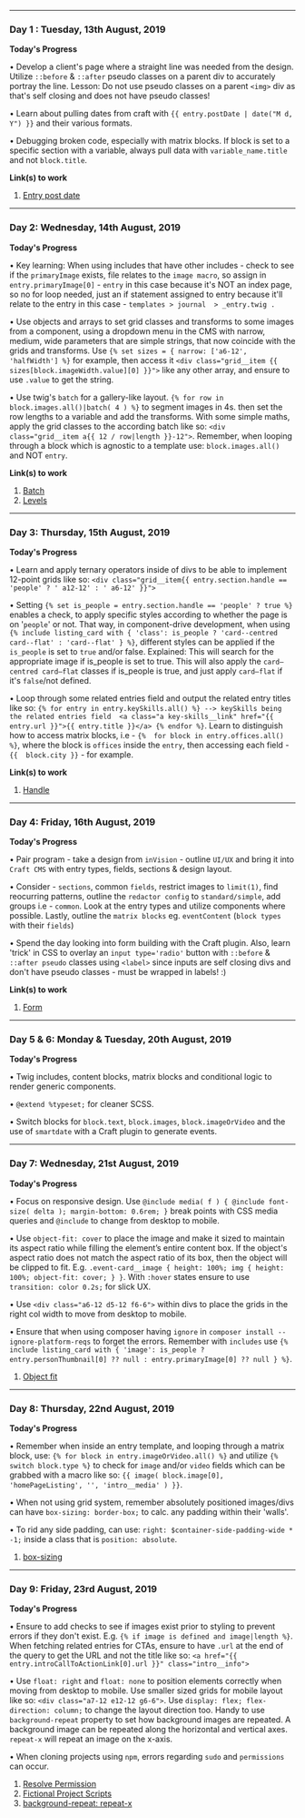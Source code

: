 -----

### Day 1 : Tuesday, 13th August, 2019

**Today's Progress**

• Develop a client's page where a straight line was needed from the design. Utilize `::before` & `::after` pseudo classes on a parent div to accurately portray the line. Lesson: Do not use pseudo classes on a parent `<img>` div as that's self closing and does not have pseudo classes!

• Learn about pulling dates from craft with `{{ entry.postDate | date("M d, Y") }}` and their various formats.

• Debugging broken code, especially with matrix blocks. If block is set to a specific section with a variable, always pull data with `variable_name.title` and not `block.title`.

**Link(s) to work**

1. [Entry post date](https://craftcms.stackexchange.com/questions/9890/display-entry-post-date)

-----

### Day 2: Wednesday, 14th August, 2019

**Today's Progress**

• Key learning: When using includes that have other includes - check to see if the `primaryImage` exists, file relates to the `image macro`, so assign in `entry.primaryImage[0]` - `entry` in this case because it's NOT an index page, so no for loop needed, just an if statement assigned to entry because it'll relate to the entry in this case - `templates > journal  > _entry.twig .`

• Use objects and arrays to set grid classes and transforms to some images from a component, using a dropdown menu in the CMS with narrow, medium, wide parameters that are simple strings, that now coincide with the grids and transforms. Use `{% set sizes = { narrow: ['a6-12', 'halfWidth'] %}` for example, then access it `<div class="grid__item {{ sizes[block.imageWidth.value][0] }}">` like any other array, and ensure to use `.value` to get the string.

• Use twig's `batch` for a gallery-like layout. `{% for row in block.images.all()|batch( 4 ) %}` to segment images in 4s. then set the row lengths to a variable and add the transforms. With some simple maths, apply the grid classes to the according batch like so: `<div class="grid__item a{{ 12 / row|length }}-12">`. Remember, when looping through a block which is agnostic to a template use: `block.images.all()` and NOT `entry`.

**Link(s) to work**

1. [Batch](https://twig.symfony.com/doc/2.x/filters/batch.html)
2. [Levels](https://docs.craftcms.com/v3/dev/element-queries/entry-queries.html#parameters)

-----

### Day 3: Thursday, 15th August, 2019

**Today's Progress**

• Learn and apply ternary operators inside of divs to be able to implement 12-point grids like so: `<div class="grid__item{{ entry.section.handle == 'people' ? ' a12-12' : ' a6-12' }}">`

• Setting `{% set is_people = entry.section.handle == 'people' ? true %}` enables a check, to apply specific styles according to whether the page is on '`people`' or not. That way, in component-drive development, when using `{% include listing_card with { 'class': is_people ? 'card--centred card--flat' : 'card--flat' } %}`, different styles can be applied if the `is_people` is set to `true` and/or false. Explained: This will search for the appropriate image if is_people is set to true. This will also apply the `card—centred card—flat` classes if is_people is true, and just apply `card—flat` if it's `false`/not defined.

• Loop through some related entries field and output the related entry titles like so: `{% for entry in entry.keySkills.all() %} --> keySkills being the related entries field 
		<a class="a key-skills__link" href="{{ entry.url }}">{{ entry.title }}</a>
{% endfor %}`. Learn to distinguish how to access matrix blocks, i.e - `{%  for block in entry.offices.all() %}`, where the block is `offices` inside the `entry`, then accessing each field - `{{  block.city }}` - for example.

**Link(s) to work**

1. [Handle](https://craftcms.stackexchange.com/questions/1682/get-the-current-section-handle)

-----

### Day 4: Friday, 16th August, 2019

**Today's Progress**

• Pair program - take a design from `inVision` - outline `UI/UX` and bring it into `Craft CMS` with entry types, fields, sections & design layout.

• Consider - `sections`, common `fields`, restrict images to `limit(1)`, find reocurring patterns, outline the `redactor config` to `standard/simple`, add groups i.e - `common`. Look at the entry types and utilize components where possible. Lastly, outline the `matrix blocks` eg. `eventContent` (`block types` with their `fields`)

• Spend the day looking into form building with the Craft plugin. Also, learn 'trick' in CSS to overlay an `input type='radio'` button with `::before` & `::after pseudo` classes using `<label>` since inputs are self closing divs and don't have pseudo classes - must be wrapped in labels! :)

**Link(s) to work**

1. [Form](https://github.com/craftcms/contact-form)

-----

### Day 5 & 6: Monday & Tuesday, 20th August, 2019

**Today's Progress**

• Twig includes, content blocks, matrix blocks and conditional logic to render generic components.

• `@extend %typeset;` for cleaner SCSS. 

• Switch blocks for `block.text`, `block.images`, `block.imageOrVideo` and the use of `smartdate` with a Craft plugin to generate events.

-----

### Day 7: Wednesday, 21st August, 2019

**Today's Progress**

• Focus on responsive design. Use `@include media( f ) { @include font-size( delta ); margin-bottom: 0.6rem; }` break points with CSS media queries and `@include` to change from desktop to mobile. 

• Use `object-fit: cover` to place the image and make it sized to maintain its aspect ratio while filling the element’s entire content box. If the object's aspect ratio does not match the aspect ratio of its box, then the object will be clipped to fit. E.g. `.event-card__image { height: 100%; img { height: 100%; object-fit: cover; } }`. With `:hover` states ensure to use `transition: color 0.2s;` for slick UX.

• Use `<div class="a6-12 d5-12 f6-6">` within divs to place the grids in the right col width to move from desktop to mobile. 

• Ensure that when using composer having `ignore` in `composer install --ignore-platform-reqs` to forget the errors. Remember with `includes` use `{% include listing_card with { 'image': is_people ? entry.personThumbnail[0] ?? null : entry.primaryImage[0] ?? null } %}`.

1. [Object fit](https://developer.mozilla.org/en-US/docs/Web/CSS/object-fit)

-----

### Day 8: Thursday, 22nd August, 2019

**Today's Progress**

• Remember when inside an entry template, and looping through a matrix block, use: `{% for block in entry.imageOrVideo.all() %}` and utilize `{% switch block.type %}` to check for `image` and/or `video` fields which can be grabbed with a macro like so: `{{ image( block.image[0], 'homePageListing', '', 'intro__media' ) }}`.

• When not using grid system, remember absolutely positioned images/divs can have `box-sizing: border-box;` to calc. any padding within their 'walls'. 

• To rid any side padding, can use: `right: $container-side-padding-wide * -1;` inside a class that is `position: absolute`.

1. [box-sizing](https://developer.mozilla.org/en-US/docs/Web/CSS/box-sizing)

-----

### Day 9: Friday, 23rd August, 2019

**Today's Progress**

• Ensure to add checks to see if images exist prior to styling to prevent errors if they don't exist. E.g. `{% if image is defined and image|length %}`. When fetching related entries for CTAs, ensure to have `.url` at the end of the query to get the URL and not the title like so: `<a href="{{ entry.introCallToActionLink[0].url }}" class="intro__info">`

• Use `float: right` and `float: none` to position elements correctly when moving from desktop to mobile. Use smaller sized grids for mobile layout like so: `<div class="a7-12 e12-12 g6-6">`. Use `display: flex; flex-direction: column;` to change the layout direction too. Handy to use `background-repeat` property to set how background images are repeated. A background image can be repeated along the horizontal and vertical axes. `repeat-x` will repeat an image on the x-axis. 

• When cloning projects using `npm`, errors regarding `sudo` and `permissions` can occur.

1. [Resolve Permission](https://docs.npmjs.com/resolving-eacces-permissions-errors-when-installing-packages-globally%5D)
2. [Fictional Project Scripts](https://github.com/mostmojo/fictional-studio)
3. [background-repeat: repeat-x](https://developer.mozilla.org/en-US/docs/Web/CSS/background-repeat)
